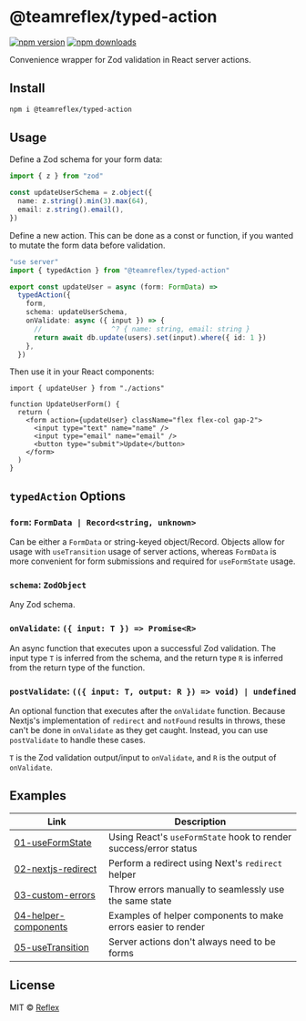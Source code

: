 # @teamreflex/typed-action

[![npm version](https://badgen.net/npm/v/@teamreflex/typed-action)](https://npm.im/@teamreflex/typed-action) [![npm downloads](https://badgen.net/npm/dm/@teamreflex/typed-action)](https://npm.im/@teamreflex/typed-action)

Convenience wrapper for Zod validation in React server actions.

## Install

```bash
npm i @teamreflex/typed-action
```

## Usage

Define a Zod schema for your form data:

```ts
import { z } from "zod"

const updateUserSchema = z.object({
  name: z.string().min(3).max(64),
  email: z.string().email(),
})
```

Define a new action. This can be done as a const or function, if you wanted to mutate the form data before validation.

```ts
"use server"
import { typedAction } from "@teamreflex/typed-action"

export const updateUser = async (form: FormData) =>
  typedAction({
    form,
    schema: updateUserSchema,
    onValidate: async ({ input }) => {
      //                 ^? { name: string, email: string }
      return await db.update(users).set(input).where({ id: 1 })
    },
  })
```

Then use it in your React components:

```tsx
import { updateUser } from "./actions"

function UpdateUserForm() {
  return (
    <form action={updateUser} className="flex flex-col gap-2">
      <input type="text" name="name" />
      <input type="email" name="email" />
      <button type="submit">Update</button>
    </form>
  )
}
```

## `typedAction` Options

### `form`: `FormData | Record<string, unknown>`

Can be either a `FormData` or string-keyed object/Record. Objects allow for usage with `useTransition` usage of server actions, whereas `FormData` is more convenient for form submissions and required for `useFormState` usage.

### `schema`: `ZodObject`

Any Zod schema.

### `onValidate`: `({ input: T }) => Promise<R>`

An async function that executes upon a successful Zod validation. The input type `T` is inferred from the schema, and the return type `R` is inferred from the return type of the function.

### `postValidate`: `(({ input: T, output: R }) => void) | undefined`

An optional function that executes after the `onValidate` function. Because Nextjs's implementation of `redirect` and `notFound` results in throws, these can't be done in `onValidate` as they get caught. Instead, you can use `postValidate` to handle these cases.

`T` is the Zod validation output/input to `onValidate`, and `R` is the output of `onValidate`.

## Examples

| Link                                                                                             | Description                                                      |
| ------------------------------------------------------------------------------------------------ | ---------------------------------------------------------------- |
| [01-useFormState](https://github.com/teamreflex/typed-action/examples/01-useFormState)           | Using React's `useFormState` hook to render success/error status |
| [02-nextjs-redirect](https://github.com/teamreflex/typed-action/examples/02-nextjs-redirect)     | Perform a redirect using Next's `redirect` helper                |
| [03-custom-errors](https://github.com/teamreflex/typed-action/examples/03-custom-errors)         | Throw errors manually to seamlessly use the same state           |
| [04-helper-components](https://github.com/teamreflex/typed-action/examples/04-helper-components) | Examples of helper components to make errors easier to render    |
| [05-useTransition](https://github.com/teamreflex/typed-action/examples/05-useTransition)         | Server actions don't always need to be forms                     |

## License

MIT &copy; [Reflex](https://github.com/teamreflex)
